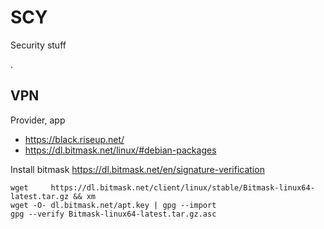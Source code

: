 # SCY
Security stuff

.

## VPN

Provider, app
- https://black.riseup.net/
- https://dl.bitmask.net/linux/#debian-packages

Install bitmask
https://dl.bitmask.net/en/signature-verification
```
wget     https://dl.bitmask.net/client/linux/stable/Bitmask-linux64-latest.tar.gz && xm
wget -O- dl.bitmask.net/apt.key | gpg --import
gpg --verify Bitmask-linux64-latest.tar.gz.asc
```
